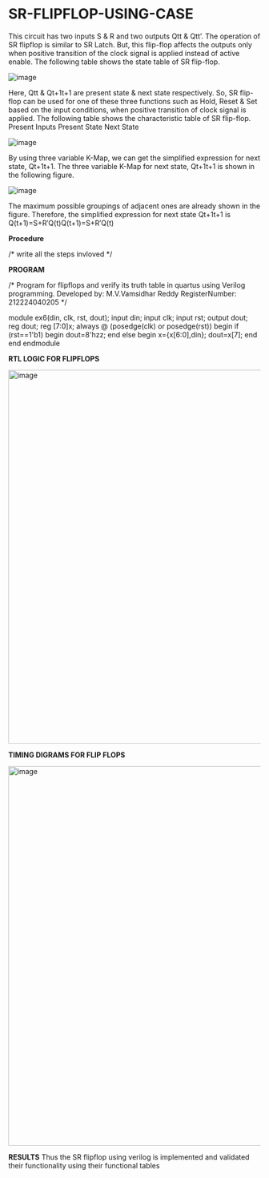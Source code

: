 # SR-FLIPFLOP-USING-CASE
This circuit has two inputs S & R and two outputs Qtt & Qtt’. The operation of SR flipflop is similar to SR Latch. But, this flip-flop affects the outputs only when positive transition of the clock signal is applied instead of active enable. The following table shows the state table of SR flip-flop.

![image](https://github.com/naavaneetha/SR-FLIPFLOP-USING-CASE/assets/154305477/dabfc4f4-87e3-4cbc-9472-f89ee1b5ed30)

 
Here, Qtt & Qt+1t+1 are present state & next state respectively. So, SR flip-flop can be used for one of these three functions such as Hold, Reset & Set based on the input conditions, when positive transition of clock signal is applied. The following table shows the characteristic table of SR flip-flop. Present Inputs Present State Next State

![image](https://github.com/naavaneetha/SR-FLIPFLOP-USING-CASE/assets/154305477/dd90d16c-aec5-4290-a586-e2346b1e9eb5)

 
By using three variable K-Map, we can get the simplified expression for next state, Qt+1t+1. The three variable K-Map for next state, Qt+1t+1 is shown in the following figure.

![image](https://github.com/naavaneetha/SR-FLIPFLOP-USING-CASE/assets/154305477/473efad6-d70b-4ca7-aeb7-898bbfca319f)

 
The maximum possible groupings of adjacent ones are already shown in the figure. Therefore, the simplified expression for next state Qt+1t+1 is Q(t+1)=S+R′Q(t)Q(t+1)=S+R′Q(t)

**Procedure**

/* write all the steps invloved */

**PROGRAM**

/* Program for flipflops and verify its truth table in quartus using Verilog programming. Developed by: M.V.Vamsidhar Reddy
RegisterNumber: 212224040205
*/

module ex6(din, clk, rst, dout); 
    input din; 
    input clk; 
    input rst; 
    output dout; 
  reg dout; 
  reg [7:0]x; 
  always @ (posedge(clk) or posedge(rst)) begin 
  if (rst==1'b1) 
  begin 
  dout=8'hzz; 
  end 
  else 
  begin 
  x={x[6:0],din}; 
  dout=x[7]; 
  end 
  end 
  endmodule


**RTL LOGIC FOR FLIPFLOPS**

<img width="1193" height="746" alt="image" src="https://github.com/user-attachments/assets/b1b666a4-cb16-4eca-9744-4186e012d0f3" />


**TIMING DIGRAMS FOR FLIP FLOPS**

<img width="1200" height="758" alt="image" src="https://github.com/user-attachments/assets/f5664898-bff5-491a-8e22-d8607d39a8f7" />


**RESULTS**
Thus the SR flipflop using verilog is implemented and validated their functionality using their functional tables
